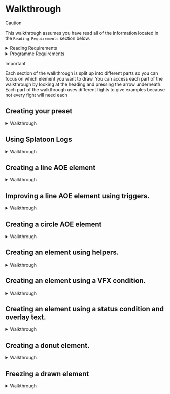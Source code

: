 # Walkthrough
> [!caution]
>This walkthrough assumes you have read all of the information located in the `Reading Requirements` section below.

<details>
<summary>Reading Requirements</summary>

[Information](/Presets/INFORMATION.md)

</details>

<details>
<summary>Programme Requirements</summary>
  
[Dalamud](https://github.com/goatcorp/Dalamud)

[Splatoon](https://github.com/PunishXIV/Splatoon)

[A Realm Recorded](https://github.com/UnknownX7/ARealmRecorded) with a recording of different bosses or dungeons you want to use. 
 
[ACT](https://advancedcombattracker.com/download.php) and [Trigevent](https://triggevent.io/) with a log of the recording from A Realm Recorded. 

</details>

> [!important]
> Each section of the walkthrough is split up into different parts so you can focus on which element you want to draw. You can access each part of the walkthrough by looking at the heading and pressing the arrow underneath. Each part of the walkthrough uses different fights to give examples because not every fight will need each 

## Creating your preset

<details>
  
<summary>Walkthrough</summary></summary>
<ul>
  <li>
    
  Step 1: Create a layout and call it EX - The Bowl Of Embers.
  ![layoutcreation](/docs/images/walkthrough/createlayout.png)
  
  </li>
  
  <li>
    
  Step 2: Add an element and name it something that will enable you to identify which element it is later on.
  ![elementcreation](/docs/images/walkthrough/elementcreate.png)
  
  </li>
</ul>

</details>

## Using Splatoon Logs

<details>
  
<summary>Walkthrough</summary>

The `logger`, `explorer` and `log` functions of Splatoon will become your best friends when creating your own presets. They can be found under the `Tools` section of Splatoon's settings menu.

![tools](/docs/images/walkthrough/toolex.png)

## Logger

![loggerfunction](/docs/images/walkthrough/loggerex.png)

Logger shows you all of the NPCs, objects and data within your current instance. Ticking the `viewer mode` ensures that only current npcs,objects and data are shown. This particular option is important when dealing with invisible NPCs that cast spells. Pressing the `find` button next to the Object ID allows you to figure out what NPC/Object is doing an action and to draw the element you want from the correct NPC. You will be surprised to see many different npcs that have the same name as the boss but are actually invisible. This is because they are `helpers` and are typically responsible for any aoe you see that is not coming from the boss themselves. 

## Explorer

![explorerex](/docs/images/walkthrough/explorerex.png)

Explorer enables you to pick any of the NPCs, Objects or Items viewable in the `viewer mode` of `logger` and get additional information on it. This typically includes information that is already available in the `logger` function but at a more indepth level and specifically for the object you select. This includes the `position` of an object, which could help you draw your elements on the map or `rotation` which might help you figure out what angle your elements need to be drawn. `Rotation` can specifically be useful when determining how much of an angle you need to give to your element when drawing AOEs that do not come directly out from the boss or the boss is constantly turning/moving.

## Logs

![logs](/docs/images/walkthrough/splatoonlogex.png)

Logs provide you with all the information you need to create your draws. They list every single event that occurs during an instance and can provide invaluable information such as spell IDs, enemy position and the time between two events. For example, where a boss casts a spell with a length of 8 seconds but there are multiple events that happen within that time, the log can help you unpick what is happening and at what time. For bosses that use multiple `hidden helpers`, it can also help you determine which `hidden helper` is casting first and where they are on the map. It cannot be understated how useful the `log` feature in Splatoon is.

</details>

## Creating a line AOE element

<details>
  
<summary>Walkthrough</summary></summary>

This section will teach you how to create a cone element. For this particular section, we will be using the skill 'Crimson Cyclone'. 

![lines](/docs/images/walkthrough/ifritlines.gif)


<ul>
  <li>
    
Step 1: Set your element type to 'line relative to object'. This will make the line attach to an object, rather than a set of points on the map.
![coneoption](/docs/images/walkthrough/lineobject.png)</li>

<li>
  
Step2: Find the NPC ID    
 - We need to find the NPC ID to enable splatoon to know which NPC the skill is going to be cast from. In this case, the NPC is Ifrit. Splatoon enables you to grab the NPC ID by targetting the NPC and clicking the target button once you have set the Single attribute to NPC. This shows us that Ifrit has an NPC ID of 0x4A1.
![target](/docs/images/walkthrough/targetoption.png)</li>

<li>
  
Step 3: While casting and Skill ID
 - Using the Splatoon `log` feature described previously, we can see that Ifrit readies the spell Crimson Cyclone and afterwards, a skill of 1532 is being cast by ifrit. We can assume that this skill ID 1532 relates to Crimson Cyclone.  For some fights, Splatoon already gives us the ID of the skill when we type it in. By ticking the box next to 'While casting', we are telling Splatoon that we want this element to draw when Ifrit is casting this skill.</li>
![whilecasting](/docs/images/walkthrough/whilecasting.png)

<li>

Step 4: Setting the width and length of the element
 - We know that Ifrit charges across the battle field so the radius of this must be the length of the map. If you play around with the Y axis co-ordinates, you will see that the end of the map is around the 44 mark. We can keep this at 44 so that the drawn is the entire length of the arena. We then need to set the radius of the skill. We know that the AOE line includes the body of Ifrit so we can assume that it is as wide as him. If you tick the `+targethitbox` option, you should notice that your element is now as wide as him. Sometimes this works and sometimes it is not based on the target hitbox and you will have to experiment on the radius yourself. In this case, the radius is approximately 6.
 - We want to make sure that we have accounted for rotation by ticking the "account for rotation" box, which can be found under the element type box.

![account for rotation](/docs/images/walkthrough/accountrotate.png)

 - We then want to make Point A have Y:44 (the length) and , if not using the `+targethitbox` option, set the radius to 6.
![yandradius](/docs/images/walkthrough/yandradius.png)

</li>


If you did everything correctly, your Crimson Cyclone element should draw correctly when Ifrit begins to cast, giving you time to find the safe spots.

![ifritlinedraw](/docs/images/walkthrough/ifritlinecomplete.gif)

</details>

## Improving a line AOE element using triggers.

<details>
  
<summary>Walkthrough</summary></summary>

This section will teach you how to expand upon the created line AOE using triggers. 

![ifritlinedraw](/docs/images/walkthrough/ifritlinecomplete.gif)

A big issue with the line AOE created above is that it requires Ifrit to be casting to display. In a mechanic where there are several NPCS that all cast the same spell ID and you are required to find multiple safe spots, it can be tricky. To this end, a trigger can be used to effectively draw ALL of the Ifrit line AOEs at the same time. This can create scenarios where there are evident safe spots within the mechanic that are not usually seen when solving them naturally.

<ul>
  <li>
    
  Step 1: Press the layout name you made earlier and press the group menu at the top of the page.
  
  ![groupname](/docs/images/walkthrough/groupname.png)
  
  </li>
  
  <li>
    
  Step 2: Scroll down to the bottom and type the name you want your grop of elements to be called and press "add".
  
  ![creategroup](/docs/images/walkthrough/creategroup.png)
  
  </li>

  <li>
    
  Step 3: The layout should now be under the group you created. From now on, when creating new layouts, you can assign them to this group so they appear under the heading. This is useful when creating more advanced elements, where some need triggers and some do not.
  
  ![grouped](/docs/images/walkthrough/grouped.png)
  
  </li>

  <li>
    
  Step 4: Change the display condition to "on trigger only" and down the bottom of the page, tick the "Enable Trigger" button. Make sure you change the option to "Show at log message" and put the log message to 1532 - the skill ID for crimson Cyclone.
  
  ![grouped](/docs/images/walkthrough/enabletrigger.png)
  
  </li>

   <li>
    
  Step 5: Now make sure you untick "While casting" and tick "Visible characters only" in the element options as we are now using a trigger rather than a cast to draw these elements.

  </li>
</ul>

If you did all the steps correctly, you should now notice that your elements draw on all of the Ifrits the moment the first begins their cast. This means you can see the safe spots instantly, rather than running around the arena dodging each ifrit!

![ifritlinedraw](/docs/images/walkthrough/infrittrigger.gif)

</details>

## Creating a circle AOE element

<details>
  
<summary>Walkthrough</summary></summary>

Occasionally, a simple circle AOE element can be used to show the unsafe areas of a skill. A good example of this is in `The Strayborough Deadwalk` first boss, where heads spawn above you and drop down to deal damage and a status effect.

![circlestray](/docs/images/walkthrough/circlestray.png)

For this, we need to look in our `log` to see what happens when one of these heads appear.

![circlestray2](/docs/images/walkthrough/circlelog.png)

As shown, an NPC appears in our `log` called `The noble noggin`. We can guess this is the head because there are four players and each player receives one of these heads above them. 
We can also guess that the skill that is responsible for the heads falling and causing the damage is `36532`, as this also occurs 4 times.

In my `logger` under `Tools` within Splatoon, I can see that each `The noble noggin` has a DATA ID of `4205`. I can put this in my `single attribute` box and set it to show on `Visible characters only`.
I can either set the radius to `+target hitbox` or a number value. Since its circular and the AOE effect may extend past the target, i'm going to tick `+target hitbox` and also add a radius of 1. 
Your element settings should look identical to these ones and the circle will draw each time the heads appear. Since these heads only appear to deliver the AOE and not for any other mechanic, we do not need to set a trigger. We can simply show the AOE each time the DATA ID appears and goes away.

![circlestray3](/docs/images/walkthrough/straysettings.png)




</details>


## Creating an element using helpers.

<details>

<summary>Walkthrough</summary>

In some cases, the boss will use `hidden actors` to cast spells for them. This is typical in fights where AOEs appear as if they are coming from outside of the boss. In some fights there can be dozens of `hidden actors` that are casting these skills. The `logger` is particularly useful here to determine which of the NPCs is casting the spell so you can retrieve the spell ID. Sometimes, the same NPC ID might be casting different spells as there could be more than one `hidden actor` active at that time. 

![firepeaks](/docs/images/walkthrough/firepeaks.png)

As you can see above, there are four AOEs that have been cast around an object. However, my log is telling me that the Boss NPC, `Gurfurlur`, has cast four different spells at the same time as the AOEs appearing.

![gurfurlurlog](/docs/images/walkthrough/gurgurlur36303.png)

In game, Gurfurlur did nothing but cast the initial spell, one time. Even more bizarre, my `logger` with `viewer mode` on is showing lots of different NPCs that have the same name.

![gurfurnpc](/docs/images/walkthrough/gurfurlurlog.png)

If you look closely, you can see all of them share the same Data ID `0x233c` except one, which has the Data ID `0x415F`. If you press the `Find` option next to the Object ID of the 0x415F, you can see that it points to the boss.

![findgurfur](/docs/images/walkthrough/gurfurlurfind.png)

If you press `Find` on one of the Data ID `0x233c` NPCs, you can see that it points right under the AOE marker. Data ID `0x233c` is what is known as an invisible actor, or `helper`. They are invisible for the whole fight but they have the same NPC Name. They are responsible for the majority of the AOEs you see in fights, particularly ones that do not come from the boss itself. In this case, we want to use the Data ID in the `single attribute` box for our element settings.

You will also notice in the log picture above that the NPCs are each casting a different spell. That is because for this mechanic, they each cast a spell that looks identicle but last a certain amount of time each. This creates a safe spot after the first explosion that you need to get into. 
After ticking `while casting` and putting in the spell IDs `36303, 36304, 36305` one at a time, I found that the first four NPCs all cast `36303`. This enables me to draw a unsafe element on those NPCs only and not the other NPCs who are casting the delayed mechanic.

![firepeaks3](/docs/images/walkthrough/firepeaksdraw.png)

![firepeaksgif](/docs/images/walkthrough/peaks.gif)

</details>

## Creating an element using a VFX condition.

<details>

<summary>Walkthrough</summary>

A VFX condition is useful in a few scenarios. The scenario described in this section refers to a boss who summons four NPCs, all of which have the same NPC ID and spell ID. Usually, a situation like this makes it difficult to draw elements for as if we just follow the steps in `Creating an element using helpers` and `Improving a line AOE element using triggers`, Splatoon will draw an element over all of the AOEs at the same time, which is not what we want. 

![vftogether](/docs/images/walkthrough/vfxexample1.png)

To make element draws, it is important to know the mechanic you are trying to draw for. In this case, there are four AOE markers being painted onto the floor by four NPCs. A few seconds after this, the boss will cast a tether on two of the minions, encasing them in ice and delaying their AOE. This means that two untethered NPCs are the safe zone, atleast for a few seconds. 

![tetherexample](/docs/images/walkthrough/tetherexample.png)

Looking at the `log` feature, I can see that there was a tether created at the exact moment it appeared in the game. However, the tether is not linked to a spell. The only other log entry that appears is a sudden VFX, which occurs twice. I don't think its a coincidence that two VFX elements are created at the same time as two tethers being shown, do you?

![tetherlog](/docs/images/walkthrough/tethercreate.png)

So, instead of an `NPC ID` being used in the `single attribute` box, we are going to choose `VFX Path` and copy the useful part of the log into this box. That would be `vfx/channeling/eff/chn_m0320_ice_0c2.avfx`. You'll notice `age` and two boxes next to where you put `vfx/channeling/eff/chn_m0320_ice_0c2.avfx`. You want to include the total time the tether exists ingame, which is from 0 seconds (when it appears) to 11 seconds (when it vanishes). I also want to make sure that the NPC is casting the current spell, which is Ice Scream as shown in the `log`. This has an ID of 36270 so I make sure I tick `while casting` and put in the correct spell ID.

I then make sure I tick `account for rotation` and that my drawn element is covering the side of the untethered minion, this is because it will be the first to explode. Remember, to be in line with the [Contribution](/Presets/CONTRIBUTING.md) document, you want to create an element that shows the UNSAFE area, not the SAFESPOT. In this mechanic, the tether causes the AOE in that area to become safe, so you want to draw an element that covers the unfrozen NPC. In this mechanic, a frozen and unfrozen NPC are always either N/S or W/E so the unsafe AOE can be drawn correctly without worrying about different patterns existing.

![finalexample](/docs/images/walkthrough/finalvfxex.png)

</details>

## Creating an element using a status condition and overlay text.

<details>

<summary>Walkthrough</summary>

A status condition can be placed upon you in many of the fights in Final Fantasy. Sometimes, in specific fights, these status conditions can tell you how to resolve a mechanic. In other cases, they simply increase the damage you take. In this scenario, we are going to look at the debuff `Vulnerability Up` and how we can create an element which warns us when we have one of these debuffs.

In this example, my character has been inflicted with one stack of `Vulnerability Up`. I know this because of the debuff icon that appears on my bar. 

![vuln1](/docs/images/walkthrough/vuln1.png)

After creating a new layout and adding a blank element, I change the element to `circle relative to object position` and change the target to `self` because I want the element to appear under my feet. I then tick the `Status Requirement` box and type in `Vulnerability Up` into the `Add all by name` box. It registers 21 elements for me which I can add to my list of status requirements.

Since I just want text to appear, I change the value of my `Stroke Thickness` to 0 and in my `Overlay text` box I simply type `one stack`. I name the element one stack so I can keep track of it later.
It appears like this when I have 1 stack of `Vulnerability Up`

![1stack](/docs/images/walkthrough/1stack.png)

However, what if I gain another stack and want the overlay text to change to show 2 stacks?

![2stack](/docs/images/walkthrough/2vuln.png)

To save me a job, I'm going to press the `copy to clipboard` button at the top of my 1 vuln stack element and then, instead of pressing `add element`, I'm going to press `Paste`. This pastes another identical element to the one you have already created. I'm going to name this '2 Vuln Stack'.

Now, to make it register that you have two stacks of the debuff, you need to check the `Check for status param` box and then type in `2`. You want to change the overlay text to say `two stacks`.

You now want to go back to the element you created earlier and click the same `Check for status param` box but include a `1` instead of a 2, so the elements are not overlapping.

![2stack](/docs/images/walkthrough/2stack.png)


>What do you think you would do if you have 3 vuln stacks? Why don't you try creating your own element to show on 3 stacks, following the steps above?


</details>

## Creating a donut element.

<details>

<summary>Walkthrough</summary>

Sometimes, an NPC may cast a spell that renders the entire battle field dangerous except for one small section. Naturally, you would want to just paint the safe spot with a colour. However, to be in line with the contributions document and to make sure your preset is allowed to be uploaded, you need to ensure you are painting the UNSAFE portion of the AOE. To do this, we use something called a donut.

![donut](/docs/images/walkthrough/unsafearena.png)

As the screenshot above shows, there is a small circle that is free from any dangerous area. This would be the safe spot. For this particular mechanic, the position of the safe spot does not change. This means that, however many dungeon runs you do, this safe spot will always be the same. This allows us to be slightly lazy in our design and we can create a circle element at that spot which is `triggered` on the cast of this particular spell.

Firstly, I created a circular element at my cursor position using the mouse button next to `reference position` which appears when I have selected `circle at fixed cordinates` as my element type.I changed the radius of the element so it filled the dangerous circle.

![circlular](/docs/images/walkthrough/dangercircle.png)

After that, next to the radius, is the option `Donut`. This inverts my dangerous radius outwards, covering the map rather than the circle inside. This type of draw would comply with the requirements of the contributions document, as it is drawing the unsafe area. I make the radius as large as the arena.

![uncirclular](/docs/images/walkthrough/unsafecircle.png)

Since `triggers` were covered in a previous area of the page, you should know that you are looking for the skill ID that the bird casts just as the dangerous area appears. Looking at `log`, I can see that the NPC casts `36284 - Windshot` just as the dangerous area appears. I can then go and tick `enable trigger` and type in the spell ID `36284`. However, to ensure that the element does not last forever, I am going to give it a duration of 5.5 seconds. I am then left with a draw as seen below.

![donutexample](/docs/images/walkthrough/donutexample.gif)

</details>

## Freezing a drawn element

<details>

<summary>Walkthrough</summary>

</details>
